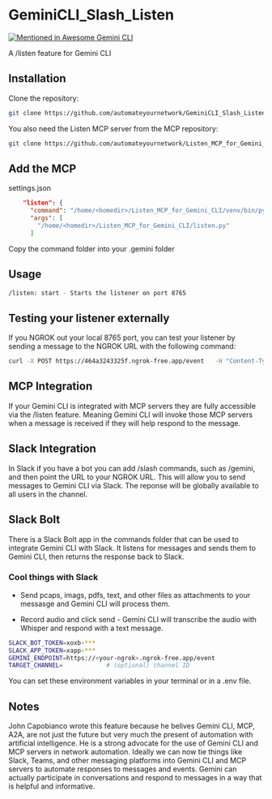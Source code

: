 # GeminiCLI_Slash_Listen

[![Mentioned in Awesome Gemini CLI](https://awesome.re/mentioned-badge.svg)](https://github.com/Piebald-AI/awesome-gemini-cli)

A /listen feature for Gemini CLI 

## Installation 
Clone the repository:
```bash
git clone https://github.com/automateyournetwork/GeminiCLI_Slash_Listen
```

You also need the Listen MCP server from the MCP repository:
```bash
git clone https://github.com/automateyournetwork/Listen_MCP_for_Gemini_CLI
```

## Add the MCP
settings.json
```json
    "listen": {
      "command": "/home/<homedir>/Listen_MCP_for_Gemini_CLI/venv/bin/python",
      "args": [
        "/home/<homedir>/Listen_MCP_for_Gemini_CLI/listen.py"
      ]
```

Copy the command folder into your .gemini folder 

## Usage
```bash
/listen: start - Starts the listener on port 8765
```

## Testing your listener externally
If you NGROK out your local 8765 port, you can test your listener by sending a message to the NGROK URL with the following command:
```bash
curl -X POST https://464a3243325f.ngrok-free.app/event   -H "Content-Type: application/json"   -d '{"source":"test","message":"This is a test message from cURL to Gemini CLI. If you are really Gemini CLI please respond with a message that, yes, you are really Gemini CLI and a pleasant haiku for the tester."}'
```

## MCP Integration
If your Gemini CLI is integrated with MCP servers they are fully accessible via the /listen feature. Meaning Gemini CLI will invoke those MCP servers when a message is received if they will help respond to the message.

## Slack Integration 
In Slack if you have a bot you can add /slash commands, such as /gemini, and then point the URL to your NGROK URL. This will allow you to send messages to Gemini CLI via Slack. The reponse will be globally available to all users in the channel.

## Slack Bolt 
There is a Slack Bolt app in the commands folder that can be used to integrate Gemini CLI with Slack. It listens for messages and sends them to Gemini CLI, then returns the response back to Slack.

### Cool things with Slack 
* Send pcaps, imags, pdfs, text, and other files as attachments to your messasge and Gemini CLI will process them.

* Record audio and click send - Gemini CLI will transcribe the audio with Whisper and respond with a text message.


```bash
SLACK_BOT_TOKEN=xoxb-***
SLACK_APP_TOKEN=xapp-***
GEMINI_ENDPOINT=https://<your-ngrok>.ngrok-free.app/event
TARGET_CHANNEL=            # (optional) channel ID
```
You can set these environment variables in your terminal or in a .env file.


## Notes
John Capobianco wrote this feature because he belives Gemini CLI, MCP, A2A, are not just the future but very much the present of automation with artificial intelligence. He is a strong advocate for the use of Gemini CLI and MCP servers in network automation. Ideally we can now tie things like Slack, Teams, and other messaging platforms into Gemini CLI and MCP servers to automate responses to messages and events. Gemini can actually participate in conversations and respond to messages in a way that is helpful and informative.
